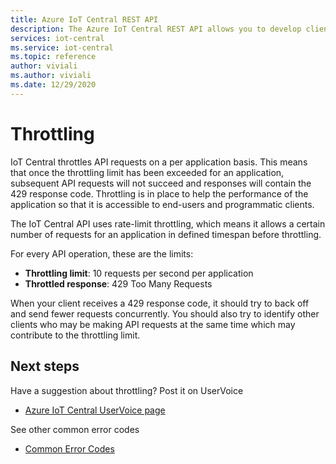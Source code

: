 ```yaml
---
title: Azure IoT Central REST API 
description: The Azure IoT Central REST API allows you to develop client and web applications that use REST calls to work with IoT Central. The API surface lets you manage IoT Central applications programmatically. 
services: iot-central
ms.service: iot-central
ms.topic: reference
author: viviali
ms.author: viviali
ms.date: 12/29/2020
---
```


# Throttling

IoT Central throttles API requests on a per application basis. This means that once the throttling limit has been exceeded for an application, subsequent API requests will not succeed and responses will contain the 429 response code. Throttling is in place to help the performance of the application so that it is accessible to end-users and programmatic clients.  

The IoT Central API uses rate-limit throttling, which means it allows a certain number of requests for an application in defined timespan before throttling.

For every API operation, these are the limits:

- **Throttling limit**: 10 requests per second per application
- **Throttled response**: 429 Too Many Requests

When your client receives a 429 response code, it should try to back off and send fewer requests concurrently. You should also try to identify other clients who may be making API requests at the same time which may contribute to the throttling limit.

## Next steps

Have a suggestion about throttling? Post it on UserVoice
* [Azure IoT Central UserVoice page](https://feedback.azure.com/forums/911455-azure-iot-central)

See other common error codes
* [Common Error Codes](common-error-codes.md)
